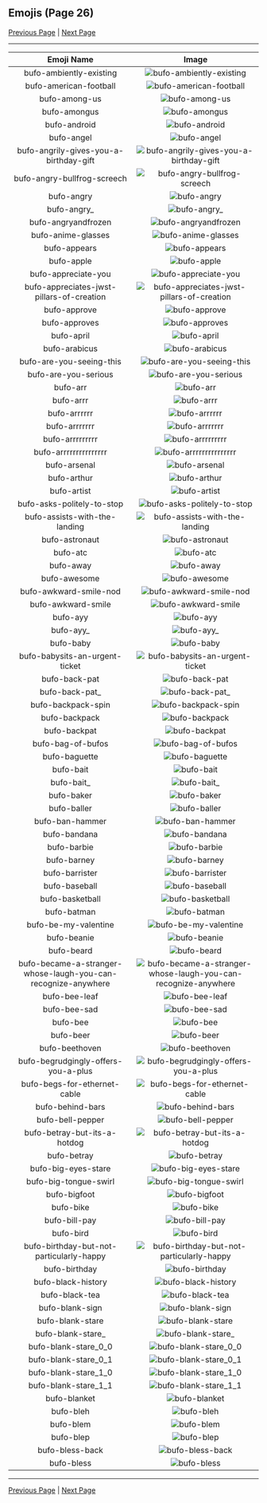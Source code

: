 
## Emojis (Page 26)

[Previous Page](/docs/hc/page-b-0025.md)
  | [Next Page](/docs/hc/page-b-0027.md)

<hr />

|Emoji Name|Image|
| :-: | :-: |
|bufo-ambiently-existing| ![bufo-ambiently-existing](/emojis/hc/bufo-ambiently-existing.png)|
|bufo-american-football| ![bufo-american-football](/emojis/hc/bufo-american-football.png)|
|bufo-among-us| ![bufo-among-us](/emojis/hc/bufo-among-us.gif)|
|bufo-amongus| ![bufo-amongus](/emojis/hc/bufo-amongus.png)|
|bufo-android| ![bufo-android](/emojis/hc/bufo-android.png)|
|bufo-angel| ![bufo-angel](/emojis/hc/bufo-angel.png)|
|bufo-angrily-gives-you-a-birthday-gift| ![bufo-angrily-gives-you-a-birthday-gift](/emojis/hc/bufo-angrily-gives-you-a-birthday-gift.png)|
|bufo-angry-bullfrog-screech| ![bufo-angry-bullfrog-screech](/emojis/hc/bufo-angry-bullfrog-screech.gif)|
|bufo-angry| ![bufo-angry](/emojis/hc/bufo-angry.gif)|
|bufo-angry_| ![bufo-angry_](/emojis/hc/bufo-angry_.gif)|
|bufo-angryandfrozen| ![bufo-angryandfrozen](/emojis/hc/bufo-angryandfrozen.png)|
|bufo-anime-glasses| ![bufo-anime-glasses](/emojis/hc/bufo-anime-glasses.png)|
|bufo-appears| ![bufo-appears](/emojis/hc/bufo-appears.gif)|
|bufo-apple| ![bufo-apple](/emojis/hc/bufo-apple.png)|
|bufo-appreciate-you| ![bufo-appreciate-you](/emojis/hc/bufo-appreciate-you.png)|
|bufo-appreciates-jwst-pillars-of-creation| ![bufo-appreciates-jwst-pillars-of-creation](/emojis/hc/bufo-appreciates-jwst-pillars-of-creation.png)|
|bufo-approve| ![bufo-approve](/emojis/hc/bufo-approve.png)|
|bufo-approves| ![bufo-approves](/emojis/hc/bufo-approves.png)|
|bufo-april| ![bufo-april](/emojis/hc/bufo-april.png)|
|bufo-arabicus| ![bufo-arabicus](/emojis/hc/bufo-arabicus.png)|
|bufo-are-you-seeing-this| ![bufo-are-you-seeing-this](/emojis/hc/bufo-are-you-seeing-this.gif)|
|bufo-are-you-serious| ![bufo-are-you-serious](/emojis/hc/bufo-are-you-serious.png)|
|bufo-arr| ![bufo-arr](/emojis/hc/bufo-arr.png)|
|bufo-arrr| ![bufo-arrr](/emojis/hc/bufo-arrr.png)|
|bufo-arrrrrr| ![bufo-arrrrrr](/emojis/hc/bufo-arrrrrr.png)|
|bufo-arrrrrrr| ![bufo-arrrrrrr](/emojis/hc/bufo-arrrrrrr.png)|
|bufo-arrrrrrrrr| ![bufo-arrrrrrrrr](/emojis/hc/bufo-arrrrrrrrr.png)|
|bufo-arrrrrrrrrrrrrrr| ![bufo-arrrrrrrrrrrrrrr](/emojis/hc/bufo-arrrrrrrrrrrrrrr.png)|
|bufo-arsenal| ![bufo-arsenal](/emojis/hc/bufo-arsenal.png)|
|bufo-arthur| ![bufo-arthur](/emojis/hc/bufo-arthur.png)|
|bufo-artist| ![bufo-artist](/emojis/hc/bufo-artist.png)|
|bufo-asks-politely-to-stop| ![bufo-asks-politely-to-stop](/emojis/hc/bufo-asks-politely-to-stop.png)|
|bufo-assists-with-the-landing| ![bufo-assists-with-the-landing](/emojis/hc/bufo-assists-with-the-landing.gif)|
|bufo-astronaut| ![bufo-astronaut](/emojis/hc/bufo-astronaut.png)|
|bufo-atc| ![bufo-atc](/emojis/hc/bufo-atc.png)|
|bufo-away| ![bufo-away](/emojis/hc/bufo-away.png)|
|bufo-awesome| ![bufo-awesome](/emojis/hc/bufo-awesome.png)|
|bufo-awkward-smile-nod| ![bufo-awkward-smile-nod](/emojis/hc/bufo-awkward-smile-nod.gif)|
|bufo-awkward-smile| ![bufo-awkward-smile](/emojis/hc/bufo-awkward-smile.png)|
|bufo-ayy| ![bufo-ayy](/emojis/hc/bufo-ayy.png)|
|bufo-ayy_| ![bufo-ayy_](/emojis/hc/bufo-ayy_.png)|
|bufo-baby| ![bufo-baby](/emojis/hc/bufo-baby.png)|
|bufo-babysits-an-urgent-ticket| ![bufo-babysits-an-urgent-ticket](/emojis/hc/bufo-babysits-an-urgent-ticket.png)|
|bufo-back-pat| ![bufo-back-pat](/emojis/hc/bufo-back-pat.png)|
|bufo-back-pat_| ![bufo-back-pat_](/emojis/hc/bufo-back-pat_.png)|
|bufo-backpack-spin| ![bufo-backpack-spin](/emojis/hc/bufo-backpack-spin.gif)|
|bufo-backpack| ![bufo-backpack](/emojis/hc/bufo-backpack.png)|
|bufo-backpat| ![bufo-backpat](/emojis/hc/bufo-backpat.png)|
|bufo-bag-of-bufos| ![bufo-bag-of-bufos](/emojis/hc/bufo-bag-of-bufos.png)|
|bufo-baguette| ![bufo-baguette](/emojis/hc/bufo-baguette.gif)|
|bufo-bait| ![bufo-bait](/emojis/hc/bufo-bait.png)|
|bufo-bait_| ![bufo-bait_](/emojis/hc/bufo-bait_.png)|
|bufo-baker| ![bufo-baker](/emojis/hc/bufo-baker.png)|
|bufo-baller| ![bufo-baller](/emojis/hc/bufo-baller.png)|
|bufo-ban-hammer| ![bufo-ban-hammer](/emojis/hc/bufo-ban-hammer.gif)|
|bufo-bandana| ![bufo-bandana](/emojis/hc/bufo-bandana.png)|
|bufo-barbie| ![bufo-barbie](/emojis/hc/bufo-barbie.png)|
|bufo-barney| ![bufo-barney](/emojis/hc/bufo-barney.png)|
|bufo-barrister| ![bufo-barrister](/emojis/hc/bufo-barrister.png)|
|bufo-baseball| ![bufo-baseball](/emojis/hc/bufo-baseball.png)|
|bufo-basketball| ![bufo-basketball](/emojis/hc/bufo-basketball.png)|
|bufo-batman| ![bufo-batman](/emojis/hc/bufo-batman.png)|
|bufo-be-my-valentine| ![bufo-be-my-valentine](/emojis/hc/bufo-be-my-valentine.png)|
|bufo-beanie| ![bufo-beanie](/emojis/hc/bufo-beanie.png)|
|bufo-beard| ![bufo-beard](/emojis/hc/bufo-beard.png)|
|bufo-became-a-stranger-whose-laugh-you-can-recognize-anywhere| ![bufo-became-a-stranger-whose-laugh-you-can-recognize-anywhere](/emojis/hc/bufo-became-a-stranger-whose-laugh-you-can-recognize-anywhere.png)|
|bufo-bee-leaf| ![bufo-bee-leaf](/emojis/hc/bufo-bee-leaf.png)|
|bufo-bee-sad| ![bufo-bee-sad](/emojis/hc/bufo-bee-sad.png)|
|bufo-bee| ![bufo-bee](/emojis/hc/bufo-bee.png)|
|bufo-beer| ![bufo-beer](/emojis/hc/bufo-beer.png)|
|bufo-beethoven| ![bufo-beethoven](/emojis/hc/bufo-beethoven.png)|
|bufo-begrudgingly-offers-you-a-plus| ![bufo-begrudgingly-offers-you-a-plus](/emojis/hc/bufo-begrudgingly-offers-you-a-plus.png)|
|bufo-begs-for-ethernet-cable| ![bufo-begs-for-ethernet-cable](/emojis/hc/bufo-begs-for-ethernet-cable.png)|
|bufo-behind-bars| ![bufo-behind-bars](/emojis/hc/bufo-behind-bars.png)|
|bufo-bell-pepper| ![bufo-bell-pepper](/emojis/hc/bufo-bell-pepper.png)|
|bufo-betray-but-its-a-hotdog| ![bufo-betray-but-its-a-hotdog](/emojis/hc/bufo-betray-but-its-a-hotdog.png)|
|bufo-betray| ![bufo-betray](/emojis/hc/bufo-betray.png)|
|bufo-big-eyes-stare| ![bufo-big-eyes-stare](/emojis/hc/bufo-big-eyes-stare.png)|
|bufo-big-tongue-swirl| ![bufo-big-tongue-swirl](/emojis/hc/bufo-big-tongue-swirl.gif)|
|bufo-bigfoot| ![bufo-bigfoot](/emojis/hc/bufo-bigfoot.png)|
|bufo-bike| ![bufo-bike](/emojis/hc/bufo-bike.png)|
|bufo-bill-pay| ![bufo-bill-pay](/emojis/hc/bufo-bill-pay.png)|
|bufo-bird| ![bufo-bird](/emojis/hc/bufo-bird.png)|
|bufo-birthday-but-not-particularly-happy| ![bufo-birthday-but-not-particularly-happy](/emojis/hc/bufo-birthday-but-not-particularly-happy.png)|
|bufo-birthday| ![bufo-birthday](/emojis/hc/bufo-birthday.png)|
|bufo-black-history| ![bufo-black-history](/emojis/hc/bufo-black-history.png)|
|bufo-black-tea| ![bufo-black-tea](/emojis/hc/bufo-black-tea.png)|
|bufo-blank-sign| ![bufo-blank-sign](/emojis/hc/bufo-blank-sign.png)|
|bufo-blank-stare| ![bufo-blank-stare](/emojis/hc/bufo-blank-stare.png)|
|bufo-blank-stare_| ![bufo-blank-stare_](/emojis/hc/bufo-blank-stare_.png)|
|bufo-blank-stare_0_0| ![bufo-blank-stare_0_0](/emojis/hc/bufo-blank-stare_0_0.png)|
|bufo-blank-stare_0_1| ![bufo-blank-stare_0_1](/emojis/hc/bufo-blank-stare_0_1.png)|
|bufo-blank-stare_1_0| ![bufo-blank-stare_1_0](/emojis/hc/bufo-blank-stare_1_0.png)|
|bufo-blank-stare_1_1| ![bufo-blank-stare_1_1](/emojis/hc/bufo-blank-stare_1_1.png)|
|bufo-blanket| ![bufo-blanket](/emojis/hc/bufo-blanket.png)|
|bufo-bleh| ![bufo-bleh](/emojis/hc/bufo-bleh.png)|
|bufo-blem| ![bufo-blem](/emojis/hc/bufo-blem.png)|
|bufo-blep| ![bufo-blep](/emojis/hc/bufo-blep.png)|
|bufo-bless-back| ![bufo-bless-back](/emojis/hc/bufo-bless-back.png)|
|bufo-bless| ![bufo-bless](/emojis/hc/bufo-bless.png)|

<hr/>

[Previous Page](/docs/hc/page-b-0025.md)
  | [Next Page](/docs/hc/page-b-0027.md)